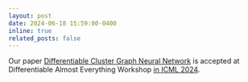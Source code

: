 ```yaml
---
layout: post
date: 2024-06-18 15:59:00-0400
inline: true
related_posts: false
---
```


Our paper <a href="https://arxiv.org/abs/2405.16185v1">Differentiable Cluster Graph Neural Network</a> is accepted at Differentiable Almost Everything Workshop <a href="https://differentiable.xyz">in ICML 2024</a>.
